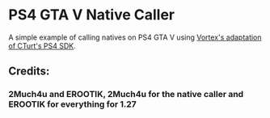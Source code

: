 # PS4 GTA V Native Caller
A simple example of calling natives on PS4 GTA V using [Vortex's adaptation of CTurt's PS4 SDK](https://github.com/xvortex/ps4-payload-sdk).


## Credits:
### 2Much4u and EROOTIK, 2Much4u for the native caller and EROOTIK for everything for 1.27